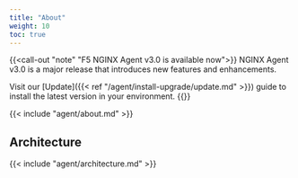 ```yaml
---
title: "About"
weight: 10
toc: true
---
```


{{<call-out "note" "F5 NGINX Agent v3.0 is available now">}}
NGINX Agent v3.0 is a major release that introduces new features and enhancements.

Visit our [Update]({{< ref "/agent/install-upgrade/update.md" >}}) guide to install the latest version in your environment.
{{</call-out>}}

{{< include "agent/about.md" >}}

## Architecture

{{< include "agent/architecture.md" >}}